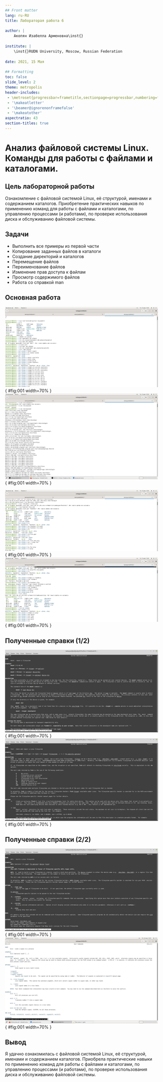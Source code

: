 ```yaml
---
## Front matter
lang: ru-RU
title: Лабораторая работа 6

author: |
	Акопян Изабелла Арменовна\inst{}

institute: |
	\inst{}RUDN University, Moscow, Russian Federation

date: 2021, 15 Мая

## Formatting
toc: false
slide_level: 2
theme: metropolis
header-includes: 
 - \metroset{progressbar=frametitle,sectionpage=progressbar,numbering=fraction}
 - '\makeatletter'
 - '\beamer@ignorenonframefalse'
 - '\makeatother'
aspectratio: 43
section-titles: true
---
```


# Анализ файловой системы Linux. Команды для работы с файлами и каталогами.

## Цель лабораторной работы

Ознакомление с файловой системой Linux, её структурой, именами и содержанием каталогов. 
Приобретение практических навыков по применению команд для работы с файлами и каталогами, по управлению процессами (и работами), по проверке использования диска и обслуживанию файловой системы.

## Задачи

- Выполнить все примеры из первой части
- Копирование заданных файлов в каталоги
- Создание директорий и каталогов
- Перемещение файлов
- Переименование файлов
- Изменение прав доступа к файлам
- Просмотр содержимого файлов
- Работа со справкой man

## Основная работа

![команды](image/6.png){ #fig:001 width=70% }
![команды](image/7.jpg){ #fig:001 width=70% }

![команды](image/8.png){ #fig:001 width=70% }
![команды](image/9.png){ #fig:001 width=70% }

## Полученные справки (1/2)

![man mount](image/10.jpg){ #fig:001 width=70% }
![man fsck](image/11.jpg){ #fig:001 width=70% }


## Полученные справки (2/2)

![man mkfs](image/12.jpg){ #fig:001 width=70% }
![man kill](image/13.jpg){ #fig:001 width=70% }


## Вывод

Я удачно ознакомилась с файловой системой Linux, её структурой, именами и содержанием каталогов. 
Приобрела практические навыки по применению команд для работы с файлами и каталогами, по управлению процессами (и работами), по проверке использования диска и обслуживанию файловой системы.

